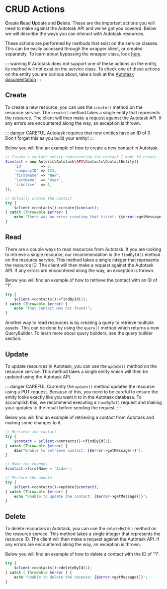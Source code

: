 # CRUD Actions
**C**reate **R**ead **U**pdate and **D**elete. These are the important actions you will need to make against the Autotask API and we've got you covered. Below we will describe the ways you can interact with Autotask resources.

These actions are performed by methods that exist on the service classes. This can be easily accessed through the wrapper client, or created separately. To learn about bypassing the wrapper class, look [here](getting-started.md).

::: warning
If Autotask does not support one of these actions on the entity, its method will not exist on the service class. To check one of these actions on the entity you are curious about, take a look at the [Autotask documentation](https://autotask.net/help/DeveloperHelp/Content/AdminSetup/2ExtensionsIntegrations/APIs/REST/Entities/_EntitiesOverview.htm)
:::


## Create
To create a new resource, you can use the `create()` method on the resource service. The `create()` method takes a single entity that represents the resource. The client will then make a request against the Autotask API. If any errors are encountered along the way, an exception is thrown.

::: danger CAREFUL
Autotask requires that new entities have an ID of 0. Don't forget this as you build your entity!
:::

Below you will find an example of how to create a new contact in Autotask.

```php
// Create a contact entity representing the contact I want to create...
$contact = new Anteris\Autotask\API\Contacts\ContactEntity([
    'id'        => 0,
    'companyID' => 123,
    'firstName' => 'New',
    'lastName'  => 'User',
    'isActive'  => 1,
]);

// Actually create the contact
try {
    $client->contacts()->create($contact);
} catch (Throwable $error) {
    echo "There was an error creating that ticket: {$error->getMessage()}";
}
```


## Read
There are a couple ways to read resources from Autotask. If you are looking to retrieve a single resource, our recommendation is the `findById()` method on the resource service. This method takes a single integer that represents the resource ID. The client will then make a request against the Autotask API. If any errors are encountered along the way, an exception is thrown.

Below you will find an example of how to retrieve the contact with an ID of "1".

```php
try {
    $client->contacts()->findById(1);
} catch (Throwable $error) {
    echo "That contact was not found!";
}
```

Another way to read resources is by creating a query to retrieve multiple assets. This can be done by using the `query()` method which returns a new QueryBuilder. To learn more about query builders, see the query builder section.

## Update
To update resources in Autotask, you can use the `update()` method on the resource service. This method takes a single entity which will then be updated using the Autotask API.

::: danger CAREFUL
Currently the `update()` method updates the resource using a PUT request. Because of this, you need to be careful to ensure the entity looks exactly like you want it to in the Autotask database. To accomplish this, we recommend executing a `findById()` request and making your updates to the result before sending the request.
:::

Below you will find an example of retrieving a contact from Autotask and making some changes to it.

```php
// Retrieve the contact
try {
    $contact = $client->contacts()->findById(1);
} catch (Throwable $error) {
    die("Unable to retrieve contact: {$error->getMessage()}");
}

// Make the changes
$contact->firstName = 'Aidan';

// Perform the update
try {
    $client->contacts()->update($contact);
} catch (Throwable $error) {
    echo "Unable to update the contact: {$error->getMessage()}";
}
```

## Delete
To delete resources in Autotask, you can use the `deleteById()` method on the resource service. This method takes a single integer that represents the resource ID. The client will then make a request against the Autotask API. If any errors are encountered along the way, an exception is thrown.

Below you will find an example of how to delete a contact with the ID of "1".

```php
try {
    $client->contacts()->deleteById(1);
} catch ( Throwable $error ) {
    echo "Unable to delete the resouse: {$error->getMessage()}";
}
```
